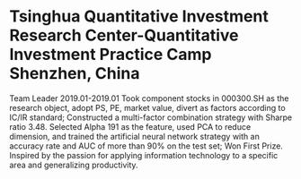 # Tsinghua Quantitative Investment Research Center-Quantitative Investment Practice Camp 	Shenzhen, China
Team Leader	2019.01-2019.01
Took component stocks in 000300.SH as the research object, adopt PS, PE, market value, divert as factors according to IC/IR standard; Constructed a multi-factor combination strategy with Sharpe ratio 3.48.
Selected Alpha 191 as the feature, used PCA to reduce dimension, and trained the artificial neural network strategy with an accuracy rate and AUC of more than 90% on the test set; Won First Prize.
Inspired by the passion for applying information technology to a specific area and generalizing productivity.
